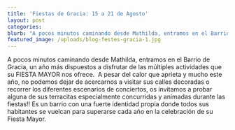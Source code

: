 ```yaml
---
title: 'Fiestas de Gracia: 15 a 21 de Agosto'
layout: post
categories:
blurb: "A pocos minutos caminando desde Mathilda, entramos en el Barrio de Gracia, un año más dispuestos a disfrutar de las múltiples actividades que su FIESTA MAYOR nos ofrece. \_A pesar del calor que aprieta y mucho este año, no podemos dejar de acercarnos a visitar sus calles decoradas o\_ recorrer los diferentes escenarios de conciertos, os invitamos a probar alguna de sus terracitas especialmente concurridas y animadas durante las fiestas!! Es un barrio con una fuerte identidad propia donde todos sus habitantes se vuelcan para superarse cada año en la celebración de su Fiesta Mayor."
featured_image: /uploads/blog-festes-gracia-1.jpg
---
```


A pocos minutos caminando desde Mathilda, entramos en el Barrio de Gracia, un a&ntilde;o m&aacute;s dispuestos a disfrutar de las m&uacute;ltiples actividades que su FIESTA MAYOR nos ofrece. &nbsp;A pesar del calor que aprieta y mucho este a&ntilde;o, no podemos dejar de acercarnos a visitar sus calles decoradas o&nbsp; recorrer los diferentes escenarios de conciertos, os invitamos a probar alguna de sus terracitas especialmente concurridas y animadas durante las fiestas!! Es un barrio con una fuerte identidad propia donde todos sus habitantes se vuelcan para superarse cada a&ntilde;o en la celebraci&oacute;n de su Fiesta Mayor.